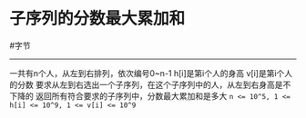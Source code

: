 # 子序列的分数最大累加和

#字节  

---

一共有n个人，从左到右排列，依次编号0~n-1
h[i]是第i个人的身高
v[i]是第i个人的分数
要求从左到右选出一个子序列，在这个子序列中的人，从左到右身高是不下降的
返回所有符合要求的子序列中，分数最大累加和是多大
`n <= 10^5, 1 <= h[i] <= 10^9, 1 <= v[i] <= 10^9`